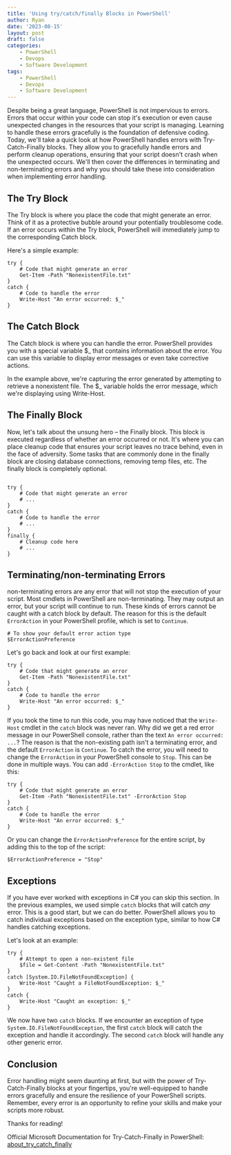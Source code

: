 ```yaml
---
title: 'Using try/catch/finally Blocks in PowerShell'
author: Ryan
date: '2023-08-15'
layout: post
draft: false
categories:
    - PowerShell
    - Devops
    - Software Development
tags:
    - PowerShell
    - Devops
    - Software Development
---
```


Despite being a great language, PowerShell is not impervious to errors. Errors that occur within your code can stop it's execution or even cause unexpected changes in the resources that your script is managing. Learning to handle these errors gracefully is the foundation of defensive coding. Today, we'll take a quick look at how PowerShell handles errors with Try-Catch-Finally blocks. They allow you to gracefully handle errors and perform cleanup operations, ensuring that your script doesn't crash when the unexpected occurs. We'll then cover the differences in terminating and non-terminating errors and why you should take these into consideration when implementing error handling.

## The Try Block
The Try block is where you place the code that might generate an error. Think of it as a protective bubble around your potentially troublesome code. If an error occurs within the Try block, PowerShell will immediately jump to the corresponding Catch block.

Here's a simple example:
```
try {
    # Code that might generate an error
    Get-Item -Path "NonexistentFile.txt"
}
catch {
    # Code to handle the error
    Write-Host "An error occurred: $_"
}
```

## The Catch Block
The Catch block is where you can handle the error. PowerShell provides you with a special variable $_ that contains information about the error. You can use this variable to display error messages or even take corrective actions.

In the example above, we're capturing the error generated by attempting to retrieve a nonexistent file. The $_ variable holds the error message, which we're displaying using Write-Host.

## The Finally Block
Now, let's talk about the unsung hero – the Finally block. This block is executed regardless of whether an error occurred or not. It's where you can place cleanup code that ensures your script leaves no trace behind, even in the face of adversity. Some tasks that are commonly done in the finally block are closing database connections, removing temp files, etc. The finally block is completely optional.

```

try {
    # Code that might generate an error
    # ...
}
catch {
    # Code to handle the error
    # ...
}
finally {
    # Cleanup code here
    # ...
}
```

## Terminating/non-terminating Errors
non-terminating errors are any error that will not stop the execution of your script. Most cmdlets in PowerShell are non-terminating. They may output an error, but your script will continue to run. These kinds of errors cannot be caught with a catch block by default. The reason for this is the default `ErrorAction` in your PowerShell profile, which is set to `Continue`. 

```
# To show your default error action type
$ErrorActionPreference
```

Let's go back and look at our first example:
```
try {
    # Code that might generate an error
    Get-Item -Path "NonexistentFile.txt"
}
catch {
    # Code to handle the error
    Write-Host "An error occurred: $_"
}
```

If you took the time to run this code, you may have noticed that the `Write-Host` cmdlet in the `catch` block was never ran. Why did we get a red error message in our PowerShell console, rather than the text `An error occurred: ...`? The reason is that the non-existing path isn't a terminating error, and the default `ErrorAction` is `Continue`. To catch the error, you will need to change the `ErrorAction` in your PowerShell console to `Stop`. This can be done in multiple ways. You can add `-ErrorAction Stop` to the cmdlet, like this:

```
try {
    # Code that might generate an error
    Get-Item -Path "NonexistentFile.txt" -ErrorAction Stop
}
catch {
    # Code to handle the error
    Write-Host "An error occurred: $_"
}
```

Or you can change the `ErrorActionPreference` for the entire script, by adding this to the top of the script:

```
$ErrorActionPreference = "Stop"
```

## Exceptions
If you have ever worked with exceptions in C# you can skip this section. In the previous examples, we used simple `catch` blocks that will catch *any* error. This is a good start, but we can do better. PowerShell allows you to catch individual exceptions based on the exception type, similar to how C# handles catching exceptions.

Let's look at an example:

```
try {
    # Attempt to open a non-existent file
    $file = Get-Content -Path "NonexistentFile.txt"
}
catch [System.IO.FileNotFoundException] {
    Write-Host "Caught a FileNotFoundException: $_"
}
catch {
    Write-Host "Caught an exception: $_"
}
```

We now have two `catch` blocks. If we encounter an exception of type `System.IO.FileNotFoundException`, the first `catch` block will catch the exception and handle it accordingly. The second `catch` block will handle any other generic error.

## Conclusion
Error handling might seem daunting at first, but with the power of Try-Catch-Finally blocks at your fingertips, you're well-equipped to handle errors gracefully and ensure the resilience of your PowerShell scripts. Remember, every error is an opportunity to refine your skills and make your scripts more robust.

Thanks for reading!

Official Microsoft Documentation for Try-Catch-Finally in PowerShell:
[about_try_catch_finally](https://learn.microsoft.com/en-us/powershell/module/microsoft.powershell.core/about/about_try_catch_finally?view=powershell-7.3)
